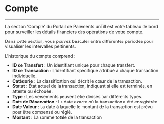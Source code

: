 # Compte

----------

La section 'Compte' du Portail de Paiements unTill est votre tableau de bord pour surveiller les détails financiers des opérations de votre compte.

Dans cette section, vous pouvez basculer entre différentes périodes pour visualiser les intervalles pertinents.

L'historique du compte comprend :

* **ID de Transfert** : Un identifiant unique pour chaque transfert.
* **ID de Transaction** : L'identifiant spécifique attribué à chaque transaction individuelle.
* **Catégorie** : La classification qui décrit le cœur de la transaction.
* **Statut** : État actuel de la transaction, indiquant si elle est terminée, en attente ou échouée.
* **Type** : Les versements peuvent être divisés par différents types.
* **Date de Réservation** : La date exacte où la transaction a été enregistrée.
* **Date Valeur** : La date à laquelle le montant de la transaction est prévu pour être compensé ou réglé.
* **Montant** : La somme totale de la transaction.


